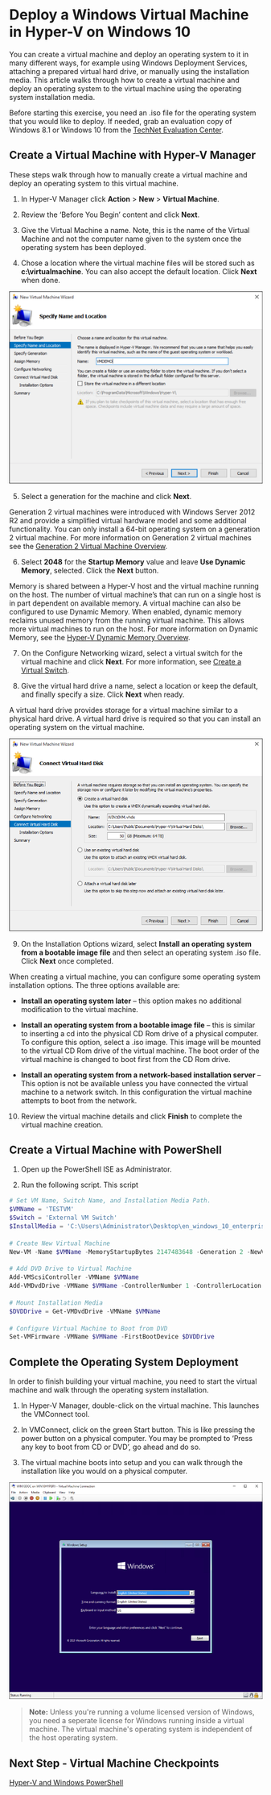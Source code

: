 # Deploy a Windows Virtual Machine in Hyper-V on Windows 10

You can create a virtual machine and deploy an operating system to it in many different ways, for example using Windows Deployment Services, attaching a prepared virtual hard drive, or manually using the installation media. This article walks through how to create a virtual machine and deploy an operating system to the virtual machine using the operating system installation media.

Before starting this exercise, you need an .iso file for the operating system that you would like to deploy. If needed, grab an evaluation copy of Windows 8.1 or Windows 10 from the [TechNet Evaluation Center](http://www.microsoft.com/en-us/evalcenter/).

## Create a Virtual Machine with Hyper-V Manager
These steps walk through how to manually create a virtual machine and deploy an operating system to this virtual machine.

1. In Hyper-V Manager click **Action** > **New** > **Virtual Machine**.

2. Review the ‘Before You Begin’ content and click **Next**. 

3. Give the Virtual Machine a name. Note, this is the name of the Virtual Machine and not the computer name given to the system once the operating system has been deployed.

4. Chose a location where the virtual machine files will be stored such as **c:\virtualmachine**. You can also accept the default location. Click **Next** when done.
	
  ![](media/new_vm_upd.png)

5. Select a generation for the machine and click **Next**.  

  Generation 2 virtual machines were introduced with Windows Server 2012 R2 and provide a simplified virtual hardware model and some additional functionality. You can only install a 64-bit operating system on a generation 2 virtual machine. For more information on Generation 2 virtual machines see the [Generation 2 Virtual Machine Overview](https://technet.microsoft.com/en-us/library/dn282285.aspx).

6. Select **2048** for the **Startup Memory** value and leave **Use Dynamic Memory**, selected. Click the **Next** button.  

  Memory is shared between a Hyper-V host and the virtual machine running on the host. The number of virtual machine’s that can run on a single host is in part dependent on available memory. A virtual machine can also be configured to use Dynamic Memory. When enabled, dynamic memory reclaims unused memory from the running virtual machine. This allows more virtual machines to run on the host. For more information on Dynamic Memory, see the [Hyper-V Dynamic Memory Overview](https://technet.microsoft.com/en-us/library/hh831766.aspx).

7. On the Configure Networking wizard, select a virtual switch for the virtual machine and click **Next**. For more information, see [Create a Virtual Switch](walkthrough_virtual_switch.md).

8. Give the virtual hard drive a name, select a location or keep the default, and finally specify a size. Click **Next** when ready.

  A virtual hard drive provides storage for a virtual machine similar to a physical hard drive. A virtual hard drive is required so that you can install an operating system on the virtual machine.
  
  ![](media/new_vhd_upd.png)  

9. On the Installation Options wizard, select **Install an operating system from a bootable image file** and then select an operating system .iso file. Click **Next** once completed.

  When creating a virtual machine, you can configure some operating system installation options. The three options available are:

  - **Install an operating system later** – this option makes no additional modification to the virtual machine.

  - **Install an operating system from a bootable image file** – this is similar to inserting a cd into the physical CD Rom drive of a physical computer. To configure this option, select a .iso image. This image will be mounted to the virtual CD Rom drive of the virtual machine. The boot order of the virtual machine is changed to boot first from the CD Rom drive.

  - **Install an operating system from a network-based installation server** – This option is not be available unless you have connected the virtual machine to a network switch. In this configuration the virtual machine attempts to boot from the network.
  
10. Review the virtual machine details and click **Finish** to complete the virtual machine creation.

## Create a Virtual Machine with PowerShell

1. Open up the PowerShell ISE as Administrator.

2. Run the following script. This script 

  ```powershell
  # Set VM Name, Switch Name, and Installation Media Path.
  $VMName = 'TESTVM'
  $Switch = 'External VM Switch'
  $InstallMedia = 'C:\Users\Administrator\Desktop\en_windows_10_enterprise_x64_dvd_6851151.iso'
  
  # Create New Virtual Machine
  New-VM -Name $VMName -MemoryStartupBytes 2147483648 -Generation 2 -NewVHDPath "D:\Virtual Machines\$VMName\$VMName.vhdx" -NewVHDSizeBytes 53687091200 -Path "D:\Virtual Machines\$VMName" -SwitchName $Switch
  
  # Add DVD Drive to Virtual Machine
  Add-VMScsiController -VMName $VMName
  Add-VMDvdDrive -VMName $VMName -ControllerNumber 1 -ControllerLocation 0 -Path $InstallMedia
  
  # Mount Installation Media
  $DVDDrive = Get-VMDvdDrive -VMName $VMName
  
  # Configure Virtual Machine to Boot from DVD
  Set-VMFirmware -VMName $VMName -FirstBootDevice $DVDDrive
  ```
  
## Complete the Operating System Deployment

In order to finish building your virtual machine, you need to start the virtual machine and walk through the operating system installation.

1. In Hyper-V Manager, double-click on the virtual machine. This launches the VMConnect tool.

2. In VMConnect, click on the green Start button. This is like pressing the power button on a physical computer. You may be prompted to ‘Press any key to boot from CD or DVD’, go ahead and do so.

3. The virtual machine boots into setup and you can walk through the installation like you would on a physical computer.

  ![](media/OSDeploy_upd.png) 

> **Note:** Unless you're running a volume licensed version of Windows, you need a seperate license for Windows running inside a virtual machine. The virtual machine's operating system is independent of the host operating system.

## Next Step - Virtual Machine Checkpoints
[Hyper-V and Windows PowerShell](walkthrough_powershell.md)